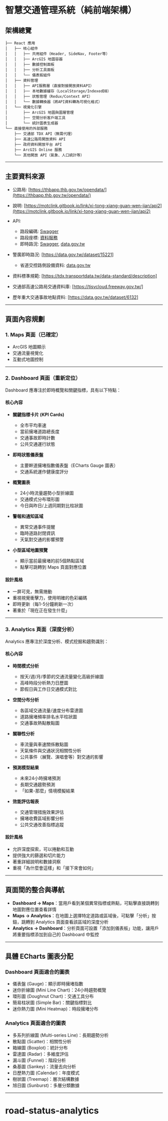 # 智慧交通管理系統（純前端架構）

## 架構總覽

```
├── React 應用
│   ├── 核心組件
│   │   ├── 共用組件（Header, SideNav, Footer等）
│   │   ├── ArcGIS 地圖容器
│   │   ├── 數據控制面板
│   │   ├── 分析工具面板
│   │   └── 儀表板組件
│   ├── 資料管理
│   │   ├── API服務層（直接對接開放資料API）
│   │   ├── 本地數據緩存（LocalStorage/IndexedDB）
│   │   ├── 狀態管理（Redux/Context API）
│   │   └── 數據轉換器（將API資料轉為可視化格式）
│   └── 視覺化引擎
│       ├── ArcGIS 地圖與圖層管理
│       ├── 空間分析客戶端工具
│       └── 統計圖表生成器
└── 直接使用的外部服務
    ├── 交通部 TDX API（無需代理）
    ├── 高速公路局開放資料 API
    ├── 政府資料開放平台 API
    ├── ArcGIS Online 服務
    └── 其他開放 API（氣象、人口統計等）
```

---

## 主要資料來源

- 公路局: [https://thbapp.thb.gov.tw/opendata/](https://thbapp.thb.gov.tw/opendata/)
- 說明: [https://motclink.gitbook.io/link/xi-tong-xiang-guan-wen-jian/api2](https://motclink.gitbook.io/link/xi-tong-xiang-guan-wen-jian/api2)
- API:
  - 路段編碼: [Swagger](https://tdx.transportdata.tw/api-service/swagger/basic/e2718568-e098-4714-ac7d-7fa7d551e613#/Link/Link_GetLinkID)
  - 路段座標: [資料服務](https://tdx.transportdata.tw/data-service/basic)
  - 即時路況: [Swagger](https://tdx.transportdata.tw/api-service/swagger/basic/7f07d940-91a4-495d-9465-1c9df89d709c#/), [data.gov.tw](https://data.gov.tw/dataset/161170)

- 警廣即時路況: [https://data.gov.tw/dataset/15221]

  - 省道交控路側設備資料: [data.gov.tw](https://data.gov.tw/dataset/29817)

- 資料標準規範: [https://tdx.transportdata.tw/data-standard/description]

- 交通部高速公路局交通資料庫: [https://tisvcloud.freeway.gov.tw/]

- 歷年重大交通事故地點資料: [https://data.gov.tw/dataset/6132]
---

## 頁面內容規劃

### 1. Maps 頁面（已確定）

- ArcGIS 地圖顯示
- 交通流量視覺化
- 互動式地圖控制

---

### 2. Dashboard 頁面（重新定位）

Dashboard 應專注於即時概覽和關鍵指標，具有以下特點：

#### 核心內容

- **關鍵指標卡片 (KPI Cards)**

  - 全市平均車速
  - 當前擁堵道路總長度
  - 交通事故即時計數
  - 公共交通運行狀態

- **即時狀態儀表盤**

  - 主要幹道擁堵指數儀表盤（ECharts Gauge 圖表）
  - 交通系統運作健康度評分

- **概覽圖表**

  - 24小時流量趨勢小型折線圖
  - 交通模式分布環形圖
  - 今日與昨日/上週同期對比柱狀圖

- **警報和通知區域**

  - 異常交通事件提醒
  - 臨時道路封閉資訊
  - 天氣對交通的影響預警

- **小型區域地圖預覽**
  - 顯示當前最擁堵的前5個熱點區域
  - 點擊可跳轉到 Maps 頁面對應位置

#### 設計風格

- 一屏可見，無需捲動
- 重視視覺衝擊力，使用明確的色彩編碼
- 即時更新（每1-5分鐘刷新一次）
- 著重於「現在正在發生什麼」

---

### 3. Analytics 頁面（深度分析）

Analytics 應專注於深度分析、模式挖掘和趨勢識別：

#### 核心內容

- **時間模式分析**

  - 按天/週/月/季節的交通流量變化高級折線圖
  - 高峰時段分析熱力日歷圖
  - 節假日與工作日交通模式對比

- **空間分布分析**

  - 各區域交通流量/速度分布雷達圖
  - 道路擁堵頻率排名水平柱狀圖
  - 交通事故熱點散點圖

- **關聯性分析**

  - 車流量與車速關係散點圖
  - 天氣條件與交通狀況相關性分析
  - 公共事件（展覽、演唱會等）對交通的影響

- **預測模型結果**

  - 未來24小時擁堵預測
  - 長期交通趨勢預測
  - 「如果-那麼」情境模擬結果

- **效能評估報表**
  - 交通管理措施效果評估
  - 擁堵收費區域影響分析
  - 公共交通改善指標追蹤

#### 設計風格

- 允許深度探索，可以捲動和互動
- 提供強大的篩選和切片能力
- 著重詳細說明和數據洞察
- 重視「為什麼會這樣」和「接下來會如何」

---

## 頁面間的整合與導航

- **Dashboard → Maps**：當用戶看到某個異常指標或熱點，可點擊直接跳轉到地圖對應位置查看詳情
- **Maps → Analytics**：在地圖上選擇特定道路或區域後，可點擊「分析」按鈕，跳轉到 Analytics 頁面查看該區域的深度分析
- **Analytics → Dashboard**：分析頁面可設置「添加到儀表板」功能，讓用戶將重要指標添加到自己的 Dashboard 中監控

---

## 具體 ECharts 圖表分配

### Dashboard 頁面適合的圖表

- 儀表盤 (Gauge)：顯示即時擁堵指數
- 迷你折線圖 (Mini Line Chart)：24小時趨勢概覽
- 環形圖 (Doughnut Chart)：交通工具分布
- 簡易柱狀圖 (Simple Bar)：關鍵指標對比
- 迷你熱力圖 (Mini Heatmap)：時段擁堵分布

### Analytics 頁面適合的圖表

- 多系列折線圖 (Multi-series Line)：長期趨勢分析
- 散點圖 (Scatter)：相關性分析
- 箱線圖 (Boxplot)：統計分布
- 雷達圖 (Radar)：多維度評估
- 漏斗圖 (Funnel)：階段分析
- 桑基圖 (Sankey)：流量去向分析
- 日歷熱力圖 (Calendar)：年度模式
- 樹狀圖 (Treemap)：層次結構數據
- 旭日圖 (Sunburst)：多層分類數據

---

# road-status-analytics
